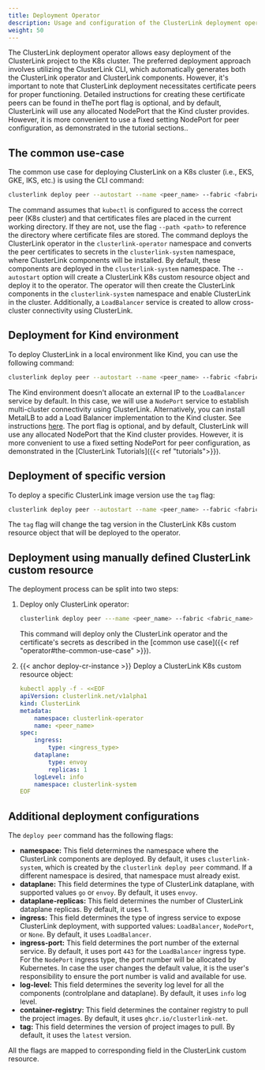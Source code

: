 ```yaml
---
title: Deployment Operator
description: Usage and configuration of the ClusterLink deployment operator.
weight: 50
---
```


The ClusterLink deployment operator allows easy deployment of the ClusterLink project to the K8s cluster.
The preferred deployment approach involves utilizing the ClusterLink CLI,
which automatically generates both the ClusterLink operator and ClusterLink components.
However, it's important to note that ClusterLink deployment necessitates certificate peers for proper functioning.
Detailed instructions for creating these certificate peers can be found in theThe port flag is optional, and by default, ClusterLink will use any allocated NodePort that the Kind cluster provides. However, it is more convenient to use a fixed setting NodePort for peer configuration, as demonstrated in the tutorial sections..

## The common use-case

The common use case for deploying ClusterLink on a K8s cluster (i.e., EKS, GKE, IKS, etc.) is using the CLI command:

```sh
clusterlink deploy peer --autostart --name <peer_name> --fabric <fabric_name>
```

The command assumes that `kubectl` is configured to access the correct peer (K8s cluster)
and that certificates files are placed in the current working directory.
If they are not, use the flag `--path <path>` to reference the directory where certificate files are stored.
The command deploys the ClusterLink operator in the `clusterlink-operator` namespace and converts
the peer certificates to secrets in the `clusterlink-system` namespace, where ClusterLink components will be installed.
By default, these components are deployed in the `clusterlink-system` namespace.
The `--autostart` option will create a ClusterLink K8s custom resource object and deploy it to the operator.
The operator will then create the ClusterLink components in the `clusterlink-system` namespace and enable ClusterLink in the cluster.
Additionally, a `LoadBalancer` service is created to allow cross-cluster connectivity using ClusterLink.

## Deployment for Kind environment

To deploy ClusterLink in a local environment like Kind, you can use the following command:

```sh
clusterlink deploy peer --autostart --name <peer_name> --fabric <fabric_name> --ingress=NodePort --ingress-port=30443
```

The Kind environment doesn't allocate an external IP to the `LoadBalancer` service by default.
In this case, we will use a `NodePort` service to establish multi-cluster connectivity using ClusterLink.
Alternatively, you can install MetalLB to add a Load Balancer implementation to the Kind cluster. See instructions
[here](https://kind.sigs.k8s.io/docs/user/loadbalancer/).
The port flag is optional, and by default, ClusterLink will use any allocated NodePort that the Kind cluster provides.
However, it is more convenient to use a fixed setting NodePort for peer configuration, as demonstrated in the [ClusterLink Tutorials]({{< ref "tutorials">}}).


## Deployment of specific version

To deploy a specific ClusterLink image version use the `tag` flag:

```sh
clusterlink deploy peer --autostart --name <peer_name> --fabric <fabric_name> --tag <version_tag>
```

The `tag` flag will change the tag version in the ClusterLink K8s custom resource object that will be deployed to the operator.

## Deployment using manually defined ClusterLink custom resource

The deployment process can be split into two steps:

1. Deploy only ClusterLink operator:

    ```sh
    clusterlink deploy peer ---name <peer_name> --fabric <fabric_name>
    ```

    This command will deploy only the ClusterLink operator and the certificate's secrets as described in the [common use case]({{< ref "operator#the-common-use-case" >}}).

1. {{< anchor deploy-cr-instance >}} Deploy a ClusterLink K8s custom resource object:

    ```yaml
    kubectl apply -f - <<EOF
    apiVersion: clusterlink.net/v1alpha1
    kind: ClusterLink
    metadata:
        namespace: clusterlink-operator
        name: <peer_name>
    spec:
        ingress:
            type: <ingress_type>
        dataplane:
            type: envoy
            replicas: 1
        logLevel: info
        namespace: clusterlink-system
    EOF
    ```

## Additional deployment configurations

The `deploy peer` command has the following flags:

- **namespace:** This field determines the namespace where the ClusterLink components are deployed.
 By default, it uses `clusterlink-system`, which is created by the `clusterlink deploy peer` command.
 If a different namespace is desired, that namespace must already exist.
- **dataplane:** This field determines the type of ClusterLink dataplane, with supported values `go` or `envoy`. By default, it uses `envoy`.
- **dataplane-replicas:** This field determines the number of ClusterLink dataplane replicas. By default, it uses 1.
- **ingress:** This field determines the type of ingress service to expose ClusterLink deployment,
  with supported values: `LoadBalancer`, `NodePort`, or `None`. By default, it uses `LoadBalancer`.
- **ingress-port:** This field determines the port number of the external service.
  By default, it uses port `443` for the `LoadBalancer` ingress type.
  For the `NodePort` ingress type, the port number will be allocated by Kubernetes.
  In case the user changes the default value, it is the user's responsibility to ensure the port number is valid and available for use.
- **log-level:** This field determines the severity log level for all the components (controlplane and dataplane).
  By default, it uses `info` log level.
- **container-registry:** This field determines the container registry to pull the project images.
  By default, it uses `ghcr.io/clusterlink-net`.
- **tag:** This field determines the version of project images to pull. By default, it uses the `latest` version.

All the flags are mapped to corresponding field in the ClusterLink custom resource.
